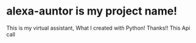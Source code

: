 # alexa-auntor is my project name!
This is my virtual assistant, What I created with Python!
Thanks!!
This Api call
